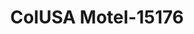 ---
f_zip-code: 95932
f_state-code: CA
title: ColUSA Motel-15176
f_phone: 530-458-4906
f_city-only: Colusa
f_address: 60 Market Street Colusa
f_location-unique-id: '15176'
slug: colusa-motel-15176
updated-on: '2024-05-30T13:46:58.046Z'
created-on: '2024-05-30T13:36:59.803Z'
published-on: '2024-05-30T13:54:32.469Z'
f_city-state: cms/city/colusa-ca.md
f_company: cms/company/colusa-motel.md
f_state: cms/state/california.md
layout: '[payday-loan].html'
tags: payday-loan
---